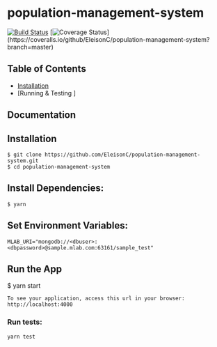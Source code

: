 # population-management-system

[![Build Status](https://travis-ci.org/EleisonC/population-management-system.svg?branch=Develop)](https://travis-ci.org/EleisonC/population-management-system)
[![Coverage Status](https://coveralls.io/repos/github/EleisonC/population-management-system/badge.svg?)](https://coveralls.io/github/EleisonC/population-management-system?branch=master)

## Table of Contents

- [Installation ](#Installation)
- [Running & Testing ]
 

## Documentation


## Installation
```
$ git clone https://github.com/EleisonC/population-management-system.git
$ cd population-management-system
```
## Install Dependencies:
```
$ yarn 
```
## Set Environment Variables:
```
MLAB_URI="mongodb://<dbuser>:<dbpassword>@sample.mlab.com:63161/sample_test"
```
## Run the App

$ yarn start
```
To see your application, access this url in your browser: http://localhost:4000
```
### Run tests:
```
yarn test
```
